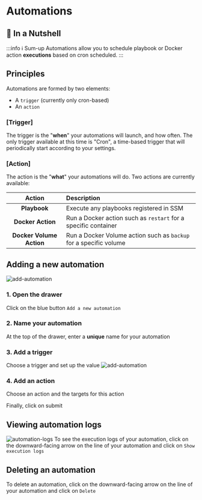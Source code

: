 # Automations

## 🌰 In a Nutshell

:::info ℹ️ Sum-up
Automations allow you to schedule playbook or Docker action **executions** based on cron scheduled.
:::

## Principles
Automations are formed by two elements:
- A `trigger` (currently only cron-based)
- An `action`

### [Trigger]
The trigger is the "**when**" your automations will launch, and how often.
The only trigger available at this time is "Cron", a time-based trigger that will periodically start according to your settings.

### [Action]
The action is the "**what**" your automations will do.
Two actions are currently available:

|          Action          | Description                                                       |
|:------------------------:|:------------------------------------------------------------------|
|       **Playbook**       | Execute any playbooks registered in SSM                           |
|    **Docker Action**     | Run a Docker action such as `restart` for a specific container    |
| **Docker Volume Action** | Run a Docker Volume action such as `backup` for a specific volume |

## Adding a new automation
![add-automation](/automations/add-automation.gif)

### 1. Open the drawer
Click on the blue button `Add a new automation`

### 2. Name your automation
At the top of the drawer, enter a **unique** name for your automation

### 3. Add a trigger
Choose a trigger and set up the value
![add-automation](/automations/setup-cron.gif)

### 4. Add an action
Choose an action and the targets for this action

Finally, click on submit

## Viewing automation logs
![automation-logs](/automations/automation-logs.gif)
To see the execution logs of your automation, click on the downward-facing arrow on the line of your automation and click on `Show execution logs`

## Deleting an automation
To delete an automation, click on the downward-facing arrow on the line of your automation and click on `Delete`
